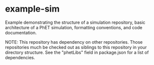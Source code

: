 example-sim
===========

Example demonstrating the structure of a simulation repository,
basic architecture of a PhET simulation, formatting conventions, and code documentation.

NOTE: This repository has dependency on other repositories. Those repositories
much be checked out as siblings to this repository in your directory structure.
See the "phetLibs" field in package.json for a list of dependencies.